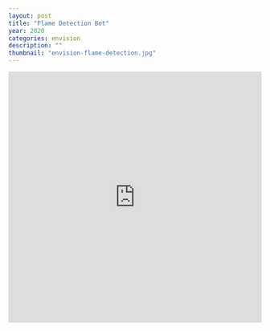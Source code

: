 ```yaml
---
layout: post
title: "Flame Detection Bot"
year: 2020
categories: envision
description: ""
thumbnail: "envision-flame-detection.jpg"
---
```


<iframe style="width: 100%;height: 500px;border: 0px;" src="https://prezi.com/view/RNgF1jZGWg0F4ts9XSCy/embed" webkitallowfullscreen="1" mozallowfullscreen="1" allowfullscreen="1" class="center-video"></iframe>